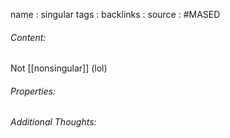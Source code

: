 name : singular
tags : 
backlinks : 
source : #MASED 

###### Content:
Not [[nonsingular]] (lol)

###### Properties:


###### Additional Thoughts:
